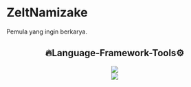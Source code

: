 # ZeltNamizake
Pemula yang ingin berkarya.

<div align="center">

## 🔥Language-Framework-Tools⚙

<p>
  <a href="https://skillicons.dev">
    <img src="https://skillicons.dev/icons?i=js,nodejs,github,vscode,git" />
    <br>
    <img src="https://skillicons.dev/icons?i=linux,ubuntu,bash" />
  </a>
</p>
</p>
</div>
